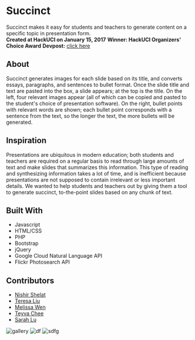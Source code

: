 # Succinct
Succinct makes it easy for students and teachers to generate content on a specific topic in presentation form.  
**Created at HackUCI on January 15, 2017**
**Winner: HackUCI Organizers' Choice Award**
**Devpost:** [click here](https://devpost.com/software/succinct-9wx5mz)  

## About
Succinct generates images for each slide based on its title, and converts essays, paragraphs, and sentences to bullet format. Once the slide title and text are pasted into the box, a slide appears; at the top is the title. On the left, four relevant images appear (all of which can be copied and pasted to the student's choice of presentation software). On the right, bullet points with relevant words are shown; each bullet point corresponds with a sentence from the text, so the longer the text, the more bullets will be generated.

## Inspiration
Presentations are ubiquitous in modern education; both students and teachers are required on a regular basis to read through large amounts of text and make slides that summarizes this information. This type of reading and synthesizing information takes a lot of time, and is inefficient because presentations are not supposed to contain irrelevant or less important details. We wanted to help students and teachers out by giving them a tool to generate succinct, to-the-point slides based on any chunk of text.

## Built With
- Javascript
- HTML/CSS
- PHP
- Bootstrap
- jQuery
- Google Cloud Natural Language API
- Flickr Photosearch API

## Contributors
- [Nishir Shelat](http://nishirshelat.com)
- [Teresa Liu](http://teresaliu.com)
- [Melissa Wen](https://github.com/melissajwen)
- [Teyva Chee](https://github.com/chee98)
- [Sarah Lu](https://github.com/sarah-lu102)

![gallery](https://cloud.githubusercontent.com/assets/22107628/26423796/e011034a-4083-11e7-92b3-d6cc41b818cf.jpg)
![df](https://cloud.githubusercontent.com/assets/22107628/26423794/dffb9e56-4083-11e7-90fa-5b10d446cba6.jpg)
![sdfg](https://cloud.githubusercontent.com/assets/22107628/26423795/e00846ba-4083-11e7-9ea2-c0cbcf568ad4.jpg)
